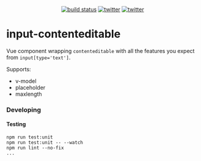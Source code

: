 <p align="center">
    <a href="https://travis-ci.org/Cobertos/vue-contenteditable-input" target="_blank"><img alt="build status" src="https://travis-ci.org/Cobertos/vue-contenteditable-input.svg?branch=master"></a>
    <a href="https://twitter.com/cobertos" target="_blank"><img alt="twitter" src="https://img.shields.io/badge/twitter-%40cobertos-0084b4.svg"></a>
    <a href="https://cobertos.com" target="_blank"><img alt="twitter" src="https://img.shields.io/badge/website-cobertos.com-888888.svg"></a>
</p>

# input-contenteditable

Vue component wrapping `contenteditable` with all the features you expect from `input[type='text']`.

Supports:
 * v-model
 * placeholder
 * maxlength


### Developing
#### Testing

```
npm run test:unit
npm run test:unit -- --watch
npm run lint --no-fix
...
```
